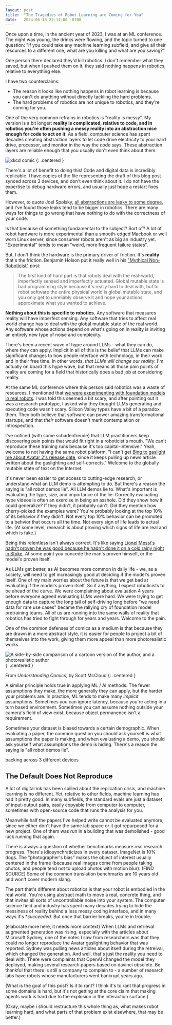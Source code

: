 ```yaml
---
layout: post
title:  "The Tragedies of Robot Learning are Coming for You"
date:   2024-06-18 22:11:00 -0700
---
```


Once upon a time, in the ancient year of 2023, I was at an ML conference. The night was young, the drinks were flowing, and the topic turned to one question: "if you could take any machine learning subfield, and give all their
resources to a different one, what are you killing and what are you saving?"

One person there declared they'd kill robotics. I don't remember what they saved, but when I pushed them on it, they said nothing happens in robotics, relative to everything else.

I have two counterclaims:

* The reason it looks like nothing happens in robot learning is because you can't do anything without directly tackling the hard problems.
* The hard problems of robotics are not unique to robotics, and they're coming for you.

One of the very common refrains in robotics is "reality is messy".
My version is a bit longer: **reality is complicated, relative to code, and in robotics you're often pushing
a messy reality into an abstraction nice enough for code to act on it**.
As a field, computer science has spent decades creating abstraction
layers to let code drive electricity to your hard drive, processor,
and monitor in the way the code says. These abstraction layers are reliable enough
that you usually don't even think about them.

![xkcd comic](/public/tragedies-of-robot-learning/abstraction.png)
{: .centered }

There's a lot of benefit to doing this!
Code and digital data is incredibly replicable. I have copies of the file
representing the draft of this blog post synced across 3 devices, and don't even
think about it. I do not have the expertise to debug hardware errors, and usually just hope
a restart fixes them.

However, to quote Joel Spolsky,
[all abstractions are leaky to some degree](https://www.joelonsoftware.com/2002/11/11/the-law-of-leaky-abstractions), and I've found those leaks tend to be bigger in robotics. There are many
ways for things to go wrong that have nothing to do with the correctness of your code.

Is that because of something fundamental to the subject? Sort of? A lot of robot
hardware is more experimental than a smooth-edged Macbook or well worn
Linux server, since consumer robots aren't as big an industry yet. "Experimental" tends to mean "weird, more frequent failure states".

But, I don't think the hardware is the primary driver of friction. It's **reality** that's
the friction. Benjamin Holson put it really well in his ["Mythical Non-Roboticist"](https://generalrobots.substack.com/p/the-mythical-non-roboticist) post:

> The first kind of hard part is that robots deal with the real-world, imperfectly sensed and imperfectly actuated. Global mutable state is bad programming style because it's really hard to deal with, but to robot software the entire physical world is global mutable state, and you only get to unreliably observe it and hope your actions approximate what you wanted to achieve.

**Nothing about this is specific to robotics.** Any software that measures reality will have imperfect sensing. Any software that tries to affect real world change has to deal with the global mutable state of the real world. Any software whose actions depend on what's going on in reality is inviting
an entirely new type of noise and complexity.

There's been a recent wave of hype around LLMs - what they can do, where they can apply. Implicit in all of this is the belief that LLMs can make significant changes to how people interface with technology, in their work and in their free time. In other words, *that LLMs will change our reality*.
I'm actually on board this hype wave, but that means all those pain points of reality are coming
for a field that historically does a bad job at considering reality.

At the same ML conference where this person said robotics was a waste of resources, I mentioned
that [we were experimenting with foundation models in real robots](https://robotics-transformer2.github.io/). I was told this seemed a bit scary, and after pointing out it was a research prototype,
I asked why they thought LLMs generating and executing code wasn't scary. Silicon Valley types
have a bit of a paradox them. They both believe that software can power amazing transformational startups, and that *their* software doesn't merit contemplation or introspection.

I've
noticed (with some schadenfreude) that LLM practitioners keep discovering pain points that would fit right in a roboticist's mouth. "We can't reproduce these training runs because it's too capital-intensive." Yeah, welcome to not having the same robot platform. "I can't get [Bing to gaslight me about Avatar 2's release date](https://x.com/MovingToTheSun/status/1625156575202537474), since it keeps pulling up news article written about the gaslighting and self-corrects." Welcome to the globally mutable state of text on the Internet.

It's never been easier to get access to cutting-edge research, or understand what an LLM demo is attempting to do. But there's a reason the saying is "all robot demos lie". All LLM demos lie to. What's important is evaluating the type, size, and importance of the lie.
Correctly evaluating hype videos is often an exercise in being an asshole. Did they show how it could generalize? If they didn't, it probably can't. Did they mention how cherry-picked the examples were? You're probably looking at the top 10% of its behavior if they didn't.
Not every top 10% behavior can be promoted to a behvior that occurs all the time. Not every sign
of life leads to actual life. (At some level, research is about proving which signs of life
are real and which is fake.)

Being this relentless isn't always correct. It's like saying [Lionel Messi's hadn't proven he was good because he hadn't done it on a cold rainy night in Stoke](https://onefootball.com/en/news/origins-of-can-they-do-it-on-a-cold-rainy-night-in-stoke-38867246). At some point you concede the man's proven himself, or the model's proven itself.

As LLMs get better, as AI becomes more common in daily life - we, as a society, will need to get
increasingly good at deciding if the model's proven itself. One of my main worries about the future is
that we get bad at evaluating if the model's proven itself. So if anything, I expect roboticists
to be ahead of the curve. We were complaining about evaluation 4 years before everyone agreed evaluating LLMs were hard. We were trying to get enough data to capture the long tail of self-driving long
before "we need data for rare use cases" became the rallying cry of foundation model pretraining teams. All of us are running into the same walls of reality that robotics has tried to fight through for years and years. Welcome to the pain.


One of the common
defenses of comics as a medium is that because they are drawn in a more abstract style,
it is easier for people to project a bit of themselves into the work, giving them more
appeal than more photorealistic works.

![A side-by-side comparison of a cartoon version of the author, and a photorealistic author](/public/tragedies-of-robot-learning/36last2.png)
{: .centered }

From *Understanding Comics*, by Scott McCloud
{: .centered }

A similar principle holds true in applying ML / AI methods. The fewer assumptions they make,
the more generally they can apply, but the harder your problems are.
In practice, ML tends to make many *implicit* assumptions.
Sometimes you can ignore latency, because you're acting in a turn based environment. Sometimes you
can assume nothing outside your camera's field of view exist, because object permanence isn't a requirement.


Sometimes your dataset is biased towards a certain demographic. When evaluating a paper, the common
question you should ask yourself is what assumptions the paper is making, and when evaluating
a demo, you should ask yourself what assumptions the demo is hiding. There's a reason the saying
is "all robot demos lie".



backing across 3 different
devices


The Default Does Not Reproduce
-----------------------------------

A lot of digital ink has been spilled about the replication crisis, and machine learning is no different. Yet, relative to other fields, machine learning
has had it pretty good.
In many subfields, the standard evals are just a dataset of input-output pairs, easily copyable from computer to computer, sometimes with open-source code that runs the analysis for you.

Meanwhile half the papers I've helped write cannot be evaluated anymore, since we either don't have the same lab space or it got repurposed for a new project.
One of them was run in a building that was demolished - good luck running that again.

There is always a question of whether benchmarks measure real research progress. There's idiosynchraticizes in every dataset. ImageNet is 10% dogs. The "photographer's bias" makes the object of interest usually centered in the frame (because real images come from people taking photos, and people tend not to upload photos with motion blur). (FIND SOURCE) Some of the common translation benchmarks are 10 years old and won't cover modern slang.

The part that's different about robotics is that your robot is embodied in the real world.
You're using abstract math to move a real, concrete thing, and that invites
all sorts of uncontrollable noise into your system. The computer science field and industry has spent many decades trying to hide the messiness of reality behind a less messy coding interface, and in many ways it's **succeeded*. But once that barrier breaks, you're in trouble.

(elaborate more here, it needs more context)
When LLMs and retrieval augmented generation was rising, especially with the articles about Microsoft Sydney, one of the notes I saw from researchers was that they
could no longer reproduce the Avatar gaslighting behavior that was reported.
Sydney was pulling news articles about itself during the retreival, which changed the generation. And well, that's just the reality you need to deal with. There were complaints that OpenAI changed the model they deployed, making several research papers based on davinci obsolete. Be thankful that there is still a company to complain to - a number of research labs have robots whose manufacturers went bankrupt years ago.

(What is the goal of this post? Is it to rant? I think it's to rant that progress in some domains is hard, but it's not getting at the core claim that making agents work is hard due to the explosion in the interaction surface.)

(Okay, maybe i should restructure this whole thing as, what makes robot learning hard, and what parts of that problem exist elsewhere, that may be better.)
